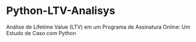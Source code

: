 # Python-LTV-Analisys
Análise de Lifetime Value (LTV) em um Programa de Assinatura Online: Um Estudo de Caso com Python
